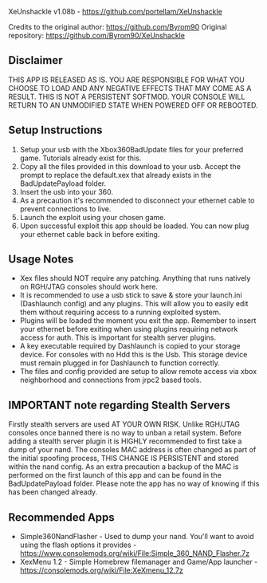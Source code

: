 XeUnshackle v1.08b - https://github.com/portellam/XeUnshackle

Credits to the original author: https://github.com/Byrom90
Original repository: https://github.com/Byrom90/XeUnshackle

## Disclaimer
THIS APP IS RELEASED AS IS.
YOU ARE RESPONSIBLE FOR WHAT YOU CHOOSE TO LOAD AND ANY NEGATIVE EFFECTS THAT MAY COME AS A RESULT.
THIS IS NOT A PERSISTENT SOFTMOD. YOUR CONSOLE WILL RETURN TO AN UNMODIFIED STATE WHEN POWERED OFF OR REBOOTED.

## Setup Instructions
1. Setup your usb with the Xbox360BadUpdate files for your preferred game. Tutorials already exist for this.
2. Copy all the files provided in this download to your usb. Accept the prompt to replace the default.xex that
   already exists in the BadUpdatePayload folder.
3. Insert the usb into your 360.
4. As a precaution it's recommended to disconnect your ethernet cable to prevent connections to live.
5. Launch the exploit using your chosen game.
6. Upon successful exploit this app should be loaded. You can now plug your ethernet cable back in before exiting.

## Usage Notes
- Xex files should NOT require any patching. Anything that runs natively on RGH/JTAG consoles should work here.
- It is recommended to use a usb stick to save & store your launch.ini (Dashlaunch config) and any plugins.
  This will allow you to easily edit them without requiring access to a running exploited system.
- Plugins will be loaded the moment you exit the app. Remember to insert your ethernet before exiting when using plugins
  requiring network access for auth. This is important for stealth server plugins.
- A key executable required by Dashlaunch is copied to your storage device. For consoles with no Hdd this is the Usb.
  This storage device must remain plugged in for Dashlaunch to function correctly.
- The files and config provided are setup to allow remote access via xbox neighborhood and connections from jrpc2 based tools.

## IMPORTANT note regarding Stealth Servers
Firstly stealth servers are used AT YOUR OWN RISK.
Unlike RGH/JTAG consoles once banned there is no way to unban a retail system.
Before adding a stealth server plugin it is HIGHLY recommended to first take a dump of your nand.
The consoles MAC address is often changed as part of the initial spoofing process, THIS CHANGE IS PERSISTENT and stored within the nand config.
As an extra precaution a backup of the MAC is performed on the first launch of this app and can be found in the BadUpdatePayload folder.
Please note the app has no way of knowing if this has been changed already.

## Recommended Apps
- Simple360NandFlasher - Used to dump your nand. You'll want to avoid using the flash options it provides - https://www.consolemods.org/wiki/File:Simple_360_NAND_Flasher.7z
- XexMenu 1.2 - Simple Homebrew filemanager and Game/App launcher - https://consolemods.org/wiki/File:XeXmenu_12.7z